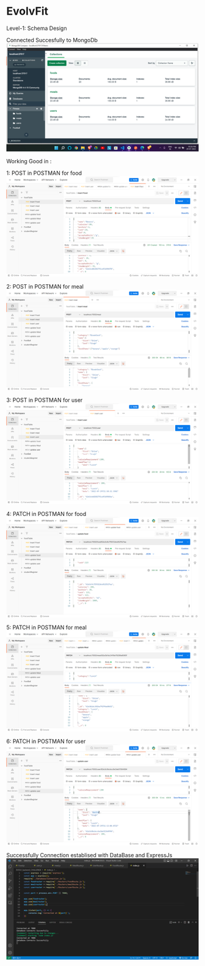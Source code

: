 # EvolvFit
Level-1: Schema Design

Connected Succesfully to MongoDb
![](DemoImages/db.png)

Working Good in :

1: POST in POSTMAN for food
![](DemoImages/insertfood.png)

2: POST in POSTMAN for meal
![](DemoImages/insertmeal.png)

3: POST in POSTMAN for user
![](DemoImages/insertuser.png)

4: PATCH in POSTMAN for food
![](DemoImages/updatefood.png)

5: PATCH in POSTMAN for meal
![](DemoImages/updatemeal.png)

6: PATCH in POSTMAN for user
![](DemoImages/updateuser.png)


Successfully Connection establised with DataBase and ExpressJs
![](DemoImages/code2.png)
